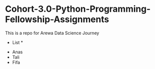 # Cohort-3.0-Python-Programming-Fellowship-Assignments
This is a repo for Arewa Data Science Journey

* List *
- Anas
- Tali
- Fifa
